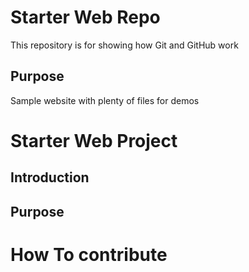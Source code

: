 # Starter Web Repo

This repository is for showing how Git and GitHub work

## Purpose

Sample website with plenty of files for demos

# Starter Web Project

## Introduction

## Purpose

# How To contribute